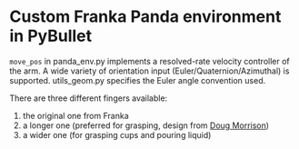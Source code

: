 # Custom Franka Panda environment in PyBullet

```move_pos``` in panda_env.py implements a resolved-rate velocity controller of the arm. A wide variety of orientation input (Euler/Quaternion/Azimuthal) is supported. utils_geom.py specifies the Euler angle convention used.

There are three different fingers available:
1. the original one from Franka
2. a longer one (preferred for grasping, design from [Doug Morrison](https://dougsm.com/))
3. a wider one (for grasping cups and pouring liquid)
